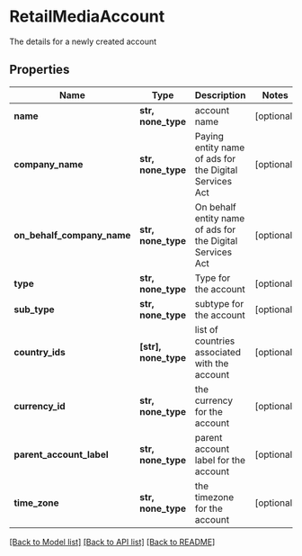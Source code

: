 # RetailMediaAccount

The details for a newly created account

## Properties
Name | Type | Description | Notes
------------ | ------------- | ------------- | -------------
**name** | **str, none_type** | account name | [optional] 
**company_name** | **str, none_type** | Paying entity name of ads for the Digital Services Act | [optional] 
**on_behalf_company_name** | **str, none_type** | On behalf entity name of ads for the Digital Services Act | [optional] 
**type** | **str, none_type** | Type for the account | [optional] 
**sub_type** | **str, none_type** | subtype for the account | [optional] 
**country_ids** | **[str], none_type** | list of countries associated with the account | [optional] 
**currency_id** | **str, none_type** | the currency for the account | [optional] 
**parent_account_label** | **str, none_type** | parent account label for the account | [optional] 
**time_zone** | **str, none_type** | the timezone for the account | [optional] 

[[Back to Model list]](../README.md#documentation-for-models) [[Back to API list]](../README.md#documentation-for-api-endpoints) [[Back to README]](../README.md)


